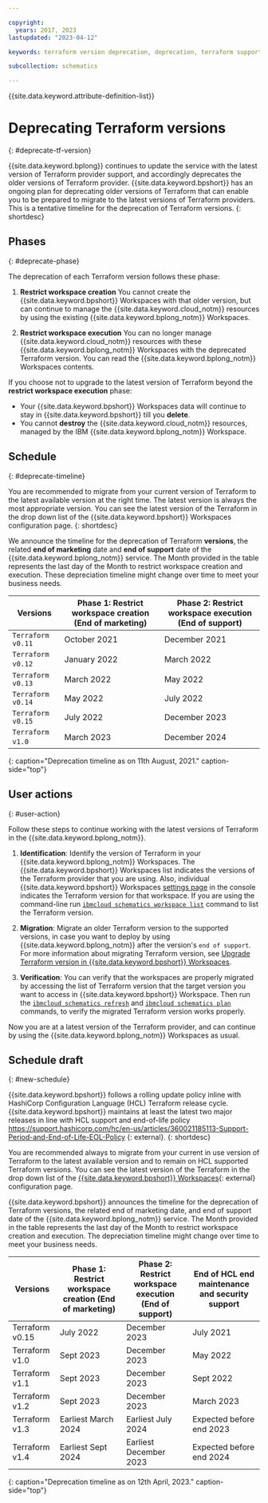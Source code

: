 ```yaml
---

copyright:
  years: 2017, 2023
lastupdated: "2023-04-12"

keywords: terraform version deprecation, deprecation, terraform support schematics

subcollection: schematics

---
```


{{site.data.keyword.attribute-definition-list}}

# Deprecating Terraform versions 
{: #deprecate-tf-version}

{{site.data.keyword.bplong}} continues to update the service with the latest version of Terraform provider support, and accordingly deprecates the older versions of Terraform provider. {{site.data.keyword.bpshort}} has an ongoing plan for deprecating older versions of Terraform that can enable you to be prepared to migrate to the latest versions of Terraform providers. This is a tentative timeline for the deprecation of Terraform versions.
{: shortdesc}

## Phases
{: #deprecate-phase}

The deprecation of each Terraform version follows these phase:
1. **Restrict workspace creation** You cannot create the {{site.data.keyword.bpshort}} Workspaces with that older version, but can continue to manage the {{site.data.keyword.cloud_notm}} resources by using the existing {{site.data.keyword.bplong_notm}} Workspaces.

2. **Restrict workspace execution** You can no longer manage {{site.data.keyword.cloud_notm}} resources with these {{site.data.keyword.bplong_notm}} Workspaces with the deprecated Terraform version. You can read the {{site.data.keyword.bplong_notm}} Workspaces contents.

If you choose not to upgrade to the latest version of Terraform beyond the **restrict workspace execution** phase:
- Your {{site.data.keyword.bpshort}} Workspaces data will continue to stay in {{site.data.keyword.bpshort}} till you **delete**.
- You cannot **destroy** the {{site.data.keyword.cloud_notm}} resources, managed by the IBM {{site.data.keyword.bplong_notm}} Workspace.

## Schedule
{: #deprecate-timeline} 

You are recommended to migrate from your current version of Terraform to the latest available version at the right time. The latest version is always the most appropriate version. You can see the latest version of the Terraform in the drop down list of the {{site.data.keyword.bpshort}} Workspaces configuration page.
{: shortdesc}

We announce the timeline for the deprecation of Terraform **versions**, the related **end of marketing** date and **end of support** date of the {{site.data.keyword.bplong_notm}} service. The Month provided in the table represents the last day of the Month to restrict workspace creation and execution. These depreciation timeline might change over time to meet your business needs. 


| Versions | Phase 1: Restrict workspace creation (End of marketing) | Phase 2: Restrict workspace execution (End of support)|
| ----- | ------ | ----- |
| `Terraform v0.11` | October 2021 | December 2021 |
| `Terraform v0.12` | January 2022 | March 2022 |
| `Terraform v0.13` | March 2022 | May 2022 |
| `Terraform v0.14` | May 2022 | July 2022 |
| `Terraform v0.15` | July 2022 | December 2023 |
| `Terraform v1.0`  | March 2023 | December 2024 |
{: caption="Deprecation timeline as on 11th August, 2021." caption-side="top"}


## User actions
{: #user-action}

Follow these steps to continue working with the latest versions of Terraform in the {{site.data.keyword.bplong_notm}}.

1. **Identification**: Identify the version of Terraform in your {{site.data.keyword.bplong_notm}} Workspaces. The {{site.data.keyword.bpshort}} Workspaces list indicates the versions of the Terraform provider that you are using. Also, individual {{site.data.keyword.bpshort}} Workspaces [settings page](/docs/schematics?topic=schematics-workspace-setup#import-template) in the console indicates the Terraform version for that workspace. If you are using the command-line run [`ibmcloud schematics workspace list`](/docs/schematics?topic=schematics-schematics-cli-reference#schematics-workspace-list) command to list the Terraform version.

2. **Migration**: Migrate an older Terraform version to the supported versions, in case you want to deploy by using {{site.data.keyword.bplong_notm}} after the version's `end of support`. For more information about migrating Terraform version, see [Upgrade Terraform version in {{site.data.keyword.bpshort}} Workspaces](/docs/schematics?topic=schematics-migrating-terraform-version#migrate-steps12).

3. **Verification**: You can verify that the workspaces are properly migrated by accessing the list of Terraform version that the target version you want to access in {{site.data.keyword.bpshort}} Workspace. Then run the [`ibmcloud schematics refresh`](/docs/schematics?topic=schematics-schematics-cli-reference#schematics-refresh) and [`ibmcloud schematics plan`](/docs/schematics?topic=schematics-schematics-cli-reference#schematics-plan) commands, to verify the migrated Terraform version works properly.

Now you are at a latest version of the Terraform provider, and can continue by using the {{site.data.keyword.bplong_notm}} Workspaces as usual.

</staging>

## Schedule draft
{: #new-schedule}

{{site.data.keyword.bpshort}} follows a rolling update policy inline with HashiCorp Configuration Language (HCL) Terraform release cycle. {{site.data.keyword.bpshort}} maintains at least the latest two major releases in line with HCL support and end-of-life policy https://support.hashicorp.com/hc/en-us/articles/360021185113-Support-Period-and-End-of-Life-EOL-Policy {: external}.
{: shortdesc}

You are recommended always to migrate from your current in use version of Terraform to the latest available version and to remain on HCL supported Terraform versions. You can see the latest version of the Terraform in the drop down list of the [{{site.data.keyword.bpshort}} Workspaces](https://cloud.ibm.com/schematics/workspaces/create){: external} configuration page. 

{{site.data.keyword.bpshort}} announces the timeline for the deprecation of Terraform versions, the related end of marketing date, and end of support date of the {{site.data.keyword.bplong_notm}} service. The Month provided in the table represents the last day of the Month to restrict workspace creation and execution. The depreciation timeline might change over time to meet your business needs.

|Versions | Phase 1: Restrict workspace creation (End of marketing)|    Phase 2: Restrict workspace execution (End of support)|      End of HCL end maintenance and security support|
| -- | -- | --| --|
| Terraform v0.15 | July 2022  |	December 2023	|	July 2021 |
| Terraform v1.0 |	Sept 2023 |   December 2023	|	May 2022 |
| Terraform v1.1 |  Sept 2023	|	  December 2023	|	Sept 2022 |
| Terraform v1.2 |  Sept 2023	|	  December 2023	|	March 2023 |
| Terraform v1.3 |  Earliest March 2024	|  Earliest	July 2024	|	Expected before end 2023 |
| Terraform v1.4 |	Earliest Sept 2024  |  Earliest December 2023 |	Expected before end 2024 |
{: caption="Deprecation timeline as on 12th April, 2023." caption-side="top"}

</staging>
